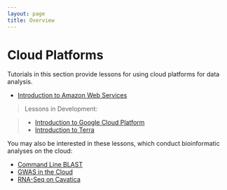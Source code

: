 ```yaml
---
layout: page
title: Overview
---
```


Cloud Platforms
=======================

Tutorials in this section provide lessons for using cloud platforms for data analysis.

- [Introduction to Amazon Web Services](Introduction_to_Amazon_Web_Services/introtoaws1.md)

> Lessons in Development:

> - [Introduction to Google Cloud Platform](Introduction-to-GCP/index.md)
> - [Introduction to Terra](Introduction-to-Terra/index.md)


You may also be interested in these lessons, which conduct bioinformatic analyses on the cloud:

- [Command Line BLAST](../Bioinformatic-Analyses/BLAST-Command-Line/BLAST1.md)
- [GWAS in the Cloud](../Bioinformatic-Analyses/GWAS-in-the-cloud/index.md)
- [RNA-Seq on Cavatica](../Bioinformatic-Analyses/RNAseq-on-Cavatica/rna_seq_1.md)

